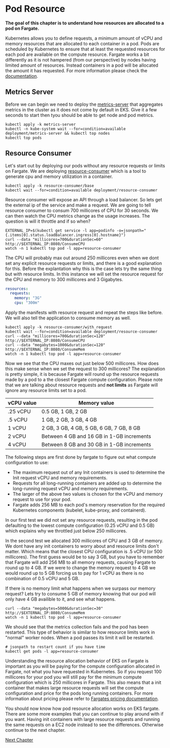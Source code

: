 # Pod Resource
**The goal of this chapter is to understand how resources are allocated to a pod on Fargate.**

Kubernetes allows you to define requests, a minimum amount of vCPU and memory resources that are allocated to each container in a pod. Pods are scheduled by Kubernetes to ensure that at least the requested resources for each pod are available on the compute resource. Fargate works a bit differently as it is not hampered (from our perspective) by nodes having limited amount of resources. Instead containers in a pod will be allocated the amount it has requested. For more information please check the [documentation](https://docs.aws.amazon.com/eks/latest/userguide/fargate-pod-configuration.html).

## Metrics Server
Before we can begin we need to deploy the [metrics-server](https://github.com/kubernetes-sigs/metrics-server) that aggregates metrics in the cluster as it does not come by default in EKS. Give it a few seconds to start then tyou should be able to get node and pod metrics.
```shell
kubectl apply -k metrics-server
kubectl -n kube-system wait --for=condition=available deployment/metrics-server && kubectl top nodes
kubectl top pods
```

## Resource Consumer
Let's start out by deploying our pods without any resource requests or limits on Fargate. We are deploying [resource-consumer](https://github.com/kubernetes/kubernetes/tree/master/test/images/resource-consumer) which is a tool to generate cpu and memory utilization in a container.
```shell
kubectl apply -k resource-consumer/base
kubectl wait --for=condition=available deployment/resource-consumer
```

Resource consumer will expose an API through a load balancer. So lets get the external ip of the service and make a request. We are going to tell resource consumer to consum 700 millicores of CPU for 30 seconds. We can then watch the CPU metrics change as the usage increases. The question is will it throttle and if so when?
```shell
EXTERNAL_IP=$(kubectl get service -l app=podinfo -o=jsonpath="{.items[0].status.loadBalancer.ingress[0].hostname}")
curl --data "millicores=700&durationSec=60" http://$EXTERNAL_IP:8080/ConsumeCPU
watch -n 1 kubectl top pod -l app=resource-consumer
```

The CPU will probably max out around 250 millicores even when we dont set any explicit resource requests or limits, and there is a good explanation for this. Before the explantation why this is the case lets try the same thing but with resource limits. In this instance we will set the resource request for the CPU and memory to 300 millicores and 3 Gigabytes.
```yaml
resources:
  requests:
    memory: "3G"
    cpu: "300m"
```

Apply the manifests with resource request and repeat the steps like before. We will also tell the application to consume memory as well.
```shell
kubectl apply -k resource-consumer/with_request
kubectl wait --for=condition=available deployment/resource-consumer
curl --data "millicores=700&durationSec=120" http://$EXTERNAL_IP:8080/ConsumeCPU
curl --data "megabytes=1000&durationSec=120" http://$EXTERNAL_IP:8080/ConsumeMem
watch -n 1 kubectl top pod -l app=resource-consumer
```

Now we see that the CPU maxes out just below 500 millicores. How does this make sense when we set the request to 300 millicores? The explanation is pretty simple, it is because Fargate will round up the resource requests made by a pod to a the closest Fargate compute configuration. Please note that we are talking about resource requests and **not limits** as Fargate will ignore any resource limits set to a pod.

| vCPU value | Memory value |
| --- | --- |
| .25 vCPU | 0.5 GB, 1 GB, 2 GB |
| .5 vCPU | 1 GB, 2 GB, 3 GB, 4 GB |
| 1 vCPU | 2 GB, 3 GB, 4 GB, 5 GB, 6 GB, 7 GB, 8 GB |
| 2 vCPU | Between 4 GB and 16 GB in 1-GB increments |
| 4 vCPU | Between 8 GB and 30 GB in 1-GB increments |

The following steps are first done by fargate to figure out what compute configuration to use:
* The maximum request out of any Init containers is used to determine the Init request vCPU and memory requirements.
* Requests for all long-running containers are added up to determine the long-running request vCPU and memory requirements.
* The larger of the above two values is chosen for the vCPU and memory request to use for your pod.
* Fargate adds 256 MB to each pod's memory reservation for the required Kubernetes components (kubelet, kube-proxy, and containerd).

In our first test we did not set any resource requests, resulting in the pod defaulting to the lowest compute configuration (0.25 vCPU and 0.5 GB) which explains why we throttled just below 250 millicores.

In the second test we allocated 300 millicores of CPU and 3 GB of memory. We dont have any init containers to worry about and resource limits don't matter. Which means that the closest CPU configuration is .5 vCPU (or 500 millicores). The first guess would be to say 3 GB, but you have to remember that Fargate will add 256 MB to all memory requests, causing Fargate to round up to 4 GB. If we were to change the memory request to 4 GB we would round up to 5 GB forcing us to pay for 1 vCPU as there is no combination of 0.5 vCPU and 5 GB.

If there is no memory limit what happens when we surpass our memory request? Lets try to consume 5 GB of memory knowing that our pod will only have 4 GB availible to it, and see what happens.
```shell
curl --data "megabytes=5000&durationSec=30" http://$EXTERNAL_IP:8080/ConsumeMem
watch -n 1 kubectl top pod -l app=resource-consumer
```

We should see that the metrics collection fails and the pod has been restarted. This type of behavior is similar to how resource limits work in "normal" worker nodes. When a pod passes its limit it will be restarted.
```shell
# jsonpath to restart count if you have time
kubectl get pods -l app=resource-consumer
```

Understanding the resource allocation behavior of EKS on Fargate is important as you will be paying for the compute configuration allocated in Fargate, not what you have requested in Kubernetes. So if you request 100 millicores for your pod you will still pay for the minimum compute configuration which is 250 millicores in Fargate. This also means that a init container that makes large resource requests will set the compute configuration and price for the pods long running containers. For more information about pricing please refer to [Fargates pricing documentation](https://aws.amazon.com/fargate/pricing/).

You should now know how pod resource allocation works on EKS fargate. There are some more examples that you can continue to play around with if you want. Having init containers with large resource requests and running the same requests on a EC2 node instead to see the differences. Otherwise continue to the next chapter.

[Next Chapter]()

